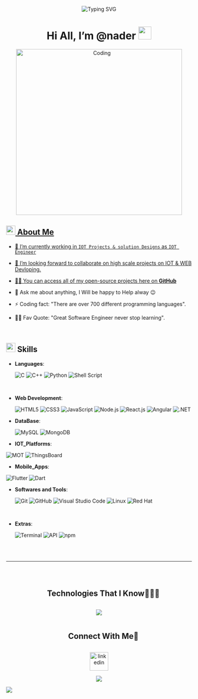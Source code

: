 <div align="center">
  
![Typing SVG](https://readme-typing-svg.herokuapp.com?font=ROBOT&size=25&color=39FF14&background=000000&center=true&vCenter=true&width=490&lines=%3E+Welcome+to+my+GitHub+profile...!)

</div>

<h1 align="center"> Hi All, I’m @nader <img src="https://media.giphy.com/media/hvRJCLFzcasrR4ia7z/giphy.gif" width="35"></h1>

<p align="center">
  <a href="https://github.com/DenverCoder1/readme-typing-svg">
    <img src="https://readme-typing-svg.herokuapp.com?font=Time+New+Roman&color=cyan&size=25&center=true&vCenter=true&width=600&height=100&lines=Full+Stack+Devloper;Expert+in+IOT+Technolgoies;Software+enginner;My+passion+is+providing+solutions+by+using+all+exsitnce+technolgies;That's+why+I'm always learing new technologies everyday and use it in real projects;Spechially+in+Web+Developing+&+IOT;Software & IOT is my life ♥;
</p>




<img align="right" alt="Coding" width="450" src="https://cdn.dribbble.com/users/1162077/screenshots/3848914/programmer.gif">

## <img src="https://c.tenor.com/NCRHhqkXrJYAAAAi/programmers-go-internet.gif" width="25">  <b>About Me</b>

- 🔭 I’m currently working in `IOT Projects & solution Designs` as `IOT Engineer`

- 👯 I’m looking forward to collaborate on high scale projects on IOT & WEB Devloping.

- 👨‍💻 You can access all of my open-source projects here on **[GitHub](https://github.com/naderyn)**

- 💬 Ask me about anything, I Will be happy to Help alway 😉

- ⚡ Coding fact: "There are over 700 different programming languages".

- 💪🏼 Fav Quote: "Great Software Engineer never stop learning".

<br>

## <img src="https://media2.giphy.com/media/QssGEmpkyEOhBCb7e1/giphy.gif?cid=ecf05e47a0n3gi1bfqntqmob8g9aid1oyj2wr3ds3mg700bl&rid=giphy.gif" width ="25"><b> Skills</b>

<p align="center">

- **Languages**:
    
    ![C](https://img.shields.io/badge/C%20-%232370ED.svg?style=for-the-badge&logo=c&logoColor=white)
    ![C++](https://img.shields.io/badge/C++%20-%2300599C.svg?style=for-the-badge&logo=c%2B%2B&logoColor=white)
    ![Python](https://img.shields.io/badge/Python%20-%2314354C.svg?style=for-the-badge&logo=python&logoColor=white)
    ![Shell Script](https://img.shields.io/badge/shell_script-%23121011.svg?style=for-the-badge&logo=gnu-bash&logoColor=white)


<br>   
    
- **Web Development**:

   ![HTML5](https://img.shields.io/badge/HTML5%20-%23E34F26.svg?style=for-the-badge&logo=html5&logoColor=white)
   ![CSS3](https://img.shields.io/badge/CSS%20-%231572B6.svg?style=for-the-badge&logo=css3&logoColor=white)
   ![JavaScript](https://img.shields.io/badge/JavaScript%20-%23F7DF1E.svg?style=for-the-badge&logo=javascript&logoColor=black)
   ![Node.js](https://img.shields.io/badge/Node.js%20-%23339933.svg?style=for-the-badge&logo=node.js&logoColor=white)
   ![React.js](https://img.shields.io/badge/React.js%20-%2361DAFB.svg?style=for-the-badge&logo=react&logoColor=white)
   ![Angular](https://img.shields.io/badge/Angular%20-%23DD0031.svg?style=for-the-badge&logo=angular&logoColor=white)
   ![.NET](https://img.shields.io/badge/.NET%20-%235C2D91.svg?style=for-the-badge&logo=.net&logoColor=white)

- **DataBase**:

    ![MySQL](https://img.shields.io/badge/mysql-%2300f.svg?style=for-the-badge&logo=mysql&logoColor=white)
    ![MongoDB](https://img.shields.io/badge/MongoDB%20-%2347A248.svg?style=for-the-badge&logo=mongodb&logoColor=white)


 - **IOT_Platforms**:
           
 ![MOT](https://img.shields.io/badge/MOT%20-%238AC6F1.svg?style=for-the-badge)
 ![ThingsBoard](https://img.shields.io/badge/ThingsBoard%20-%231E90FF.svg?style=for-the-badge)

 - **Mobile_Apps**:

![Flutter](https://img.shields.io/badge/Flutter%20-%2302569B.svg?style=for-the-badge&logo=flutter&logoColor=white)
![Dart](https://img.shields.io/badge/Dart%20-%230175C2.svg?style=for-the-badge&logo=dart&logoColor=white)

                 
                 
- **Softwares and Tools**:

    ![Git](https://img.shields.io/badge/git-%23F05033.svg?style=for-the-badge&logo=git&logoColor=white)
    ![GitHub](https://img.shields.io/badge/github-%23121011.svg?style=for-the-badge&logo=github&logoColor=white)
    ![Visual Studio Code](https://img.shields.io/badge/Visual%20Studio%20Code-0078d7.svg?style=for-the-badge&logo=visual-studio-code&logoColor=white)
    ![Linux](https://img.shields.io/badge/Linux-FCC624?style=for-the-badge&logo=linux&logoColor=black) 
    ![Red Hat](https://img.shields.io/badge/Red%20Hat%20-%23EE0000.svg?style=for-the-badge&logo=red-hat&logoColor=white)


<br>

- **Extras**:

    ![Terminal](https://img.shields.io/badge/Terminal-%23054020?style=for-the-badge&logo=gnu-bash&logoColor=white)
    ![API](https://img.shields.io/badge/API%20-%23007ACC.svg?style=for-the-badge)
    ![npm](https://img.shields.io/badge/npm%20-%23CB3837.svg?style=for-the-badge&logo=npm&logoColor=white)


</p>

<br>
<br>

-----

<br>

<!--h1 without bottom border-->
<div id="user-content-toc">
  <ul align="center">
    <summary><h2 style="display: inline-block">Technologies That I Know👨🏻‍💻</h2></summary>
  </ul>
</div>
<!--tech stack icons-->
<p align="center">
  <a href="https://skillicons.dev">
    <img src="https://skillicons.dev/icons?i=git,aws,bootstrap,c,cpp,css,discord,docker,dynamodb,express,figma,firebase,github,html,idea,java,js,kotlin,linux,md,materialui,mongodb,mysql,nextjs,nodejs,postman,py,react,redux,tailwind,ts,vscode&perline=14" />
  </a>
</p>


<!-- Connect with me -->
<!--h2 without bottom border-->
<div id="user-content-toc">
  <ul align="center">
    <summary><h2 style="display: inline-block">Connect With Me🤝</h2></summary>
  </ul>
</div>

<!--icons and links-->
<p align="center">
<a href="https://www.linkedin.com/in/nader-sayed-y/" target="blank"><img align="center" src="https://user-images.githubusercontent.com/88904952/234979284-68c11d7f-1acc-4f0c-ac78-044e1037d7b0.png" alt="linkedin" height="50" width="50" /></a>
</p>


<!--profile visit count-->
<div align="center">
  
[![](https://visitcount.itsvg.in/api?id=1010nishant&icon=3&color=6)](https://visitcount.itsvg.in)
  
</div>

<!--horizontal divider(gradiant)-->
<img src="https://user-images.githubusercontent.com/73097560/115834477-dbab4500-a447-11eb-908a-139a6edaec5c.gif">
